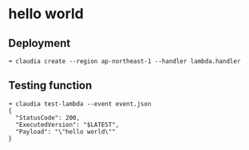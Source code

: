 # hello world

## Deployment

```
➜ claudia create --region ap-northeast-1 --handler lambda.handler
```

## Testing function

```
➜ claudia test-lambda --event event.json
{
  "StatusCode": 200,
  "ExecutedVersion": "$LATEST",
  "Payload": "\"hello world\""
}
```
